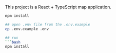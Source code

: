 This project is a React + TypeScript map application.

```bash
npm install

## open .env file from the .env.example
cp .env.example .env

## run 
```bash
npm install